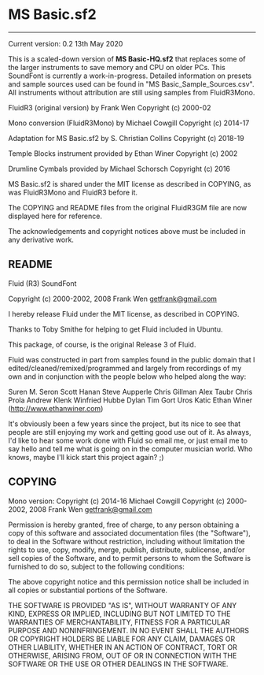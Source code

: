 # MS Basic.sf2
---

Current version: 0.2  13th May 2020

This is a scaled-down version of **MS Basic-HQ.sf2** that replaces some of the larger instruments to save memory and CPU on older PCs. This SoundFont is currently a work-in-progress. Detailed information on presets and sample sources used can be found in "MS Basic_Sample_Sources.csv". All instruments without attribution are still using samples from FluidR3Mono.

FluidR3 (original version) by Frank Wen Copyright (c) 2000-02

Mono conversion (FluidR3Mono) by Michael Cowgill Copyright (c) 2014-17

Adaptation for MS Basic.sf2 by S. Christian Collins Copyright (c) 2018-19

Temple Blocks instrument provided by Ethan Winer Copyright (c) 2002

Drumline Cymbals provided by Michael Schorsch Copyright (c) 2016

MS Basic.sf2 is shared under the MIT license as described in COPYING, as was FluidR3Mono and FluidR3 before it.

The COPYING and README files from the original FluidR3GM file are now displayed here for reference.

The acknowledgements and copyright notices above must be included in any derivative work.


README
---

Fluid (R3) SoundFont

Copyright (c) 2000-2002, 2008 Frank Wen <getfrank@gmail.com>

I hereby release Fluid under the MIT license, as described in COPYING.


Thanks to Toby Smithe for helping to get Fluid included in Ubuntu.

This package, of course, is the original Release 3 of Fluid.  


Fluid was constructed in part from samples found in the public domain that I
edited/cleaned/remixed/programmed and largely from recordings of my own and
in conjunction with the people below who helped along the way:

Suren M. Seron
Scott Hanan
Steve Aupperle
Chris Gillman
Alex Taubr
Chris Prola
Andrew Klenk
Winfried Hubbe 
Dylan
Tim
Gort
Uros Katic 
Ethan Winer (http://www.ethanwiner.com) 


It's obviously been a few years since the project, but its nice to see that
people are still enjoying my work and getting good use out of it.  As always,
I'd like to hear some work done with Fluid so email me, or just email me to
say hello and tell me what is going on in the computer musician world.
Who knows, maybe I'll kick start this project again? ;)


COPYING
---

Mono version:  Copyright (c) 2014-16 Michael Cowgill 
Copyright (c) 2000-2002, 2008 Frank Wen <getfrank@gmail.com>

Permission is hereby granted, free of charge, to any person
obtaining a copy of this software and associated documentation
files (the "Software"), to deal in the Software without
restriction, including without limitation the rights to use,
copy, modify, merge, publish, distribute, sublicense, and/or sell
copies of the Software, and to permit persons to whom the
Software is furnished to do so, subject to the following
conditions:

The above copyright notice and this permission notice shall be
included in all copies or substantial portions of the Software.

THE SOFTWARE IS PROVIDED "AS IS", WITHOUT WARRANTY OF ANY KIND,
EXPRESS OR IMPLIED, INCLUDING BUT NOT LIMITED TO THE WARRANTIES
OF MERCHANTABILITY, FITNESS FOR A PARTICULAR PURPOSE AND
NONINFRINGEMENT. IN NO EVENT SHALL THE AUTHORS OR COPYRIGHT
HOLDERS BE LIABLE FOR ANY CLAIM, DAMAGES OR OTHER LIABILITY,
WHETHER IN AN ACTION OF CONTRACT, TORT OR OTHERWISE, ARISING
FROM, OUT OF OR IN CONNECTION WITH THE SOFTWARE OR THE USE OR
OTHER DEALINGS IN THE SOFTWARE.

